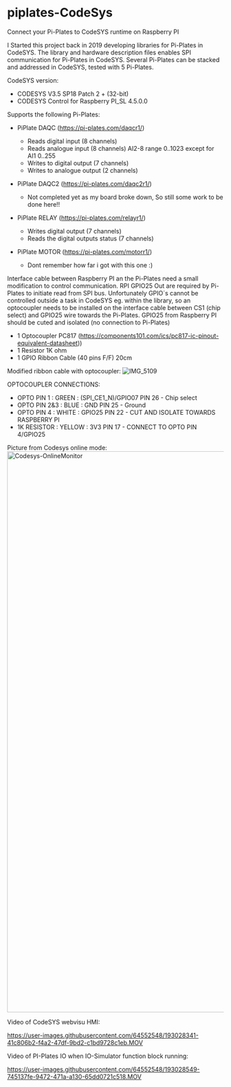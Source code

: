 # piplates-CodeSys 
Connect your Pi-Plates to CodeSYS runtime on Raspberry PI

I Started this project back in 2019 developing libraries for Pi-Plates in CodeSYS.
The library and hardware description files enables SPI communication for Pi-Plates in CodeSYS.
Several Pi-Plates can be stacked and addressed in CodeSYS, tested with 5 Pi-Plates.

CodeSYS version:
  * CODESYS V3.5 SP18 Patch 2 + (32-bit)
  * CODESYS Control for Raspberry PI_SL 4.5.0.0

Supports the following Pi-Plates:
  * PiPlate DAQC 
            (https://pi-plates.com/daqcr1/)
    - Reads digital input (8 channels)
    - Reads analogue input (8 channels) AI2-8 range 0..1023 except for AI1 0..255
    - Writes to digital output (7 channels)
    - Writes to analogue output (2 channels)
            
  * PiPlate DAQC2
            (https://pi-plates.com/daqc2r1/)
    - Not completed yet as my board broke down, So still some work to be done here!!
    
  * PiPlate RELAY
            (https://pi-plates.com/relayr1/)
    - Writes digital output (7 channels)
    - Reads the digital outputs status (7 channels)
  
  * PiPlate MOTOR
            (https://pi-plates.com/motorr1/)
    - Dont remember how far i got with this one :)

Interface cable between Raspberry PI an the Pi-Plates need a small modification to control communication. 
RPI GPIO25 Out are required by Pi-Plates to initiate read from SPI bus. 
Unfortunately GPIO´s cannot be controlled outside a task in CodeSYS eg. within the library, 
so an optocoupler needs to be installed on the interface cable between CS1 (chip select) and GPIO25 wire towards the Pi-Plates.
GPIO25 from Raspberry PI should be cuted and isolated (no connection to Pi-Plates)
  * 1 Optocoupler PC817 (https://components101.com/ics/pc817-ic-pinout-equivalent-datasheet))
  * 1 Resistor 1K ohm
  * 1 GPIO Ribbon Cable (40 pins F/F) 20cm

Modified ribbon cable with optocoupler:
![IMG_5109](https://user-images.githubusercontent.com/64552548/193050669-a70e5a71-69af-4d87-b367-62f5f8d08f28.jpg)

OPTOCOUPLER CONNECTIONS:
* OPTO PIN 1   : GREEN  : (SPI_CE1_N)/GPIO07 PIN 26  - Chip select
* OPTO PIN 2&3 : BLUE   : GND PIN 25 - Ground
* OPTO PIN 4   : WHITE  : GPIO25 PIN 22 - CUT AND ISOLATE TOWARDS RASPBERRY PI
* 1K RESISTOR  : YELLOW : 3V3 PIN 17 - CONNECT TO OPTO PIN 4/GPIO25

Picture from Codesys online mode:
<img width="1303" alt="Codesys-OnlineMonitor" src="https://user-images.githubusercontent.com/64552548/193023778-b9487b74-82be-4bc2-86b5-645439a2bc02.png">


Video of CodeSYS webvisu HMI:

https://user-images.githubusercontent.com/64552548/193028341-41c806b2-f4a2-47df-9bd2-c1bd9728c1eb.MOV


Video of PI-Plates IO when IO-Simulator function block running:

https://user-images.githubusercontent.com/64552548/193028549-745137fe-9472-471a-a130-65dd0721c518.MOV

